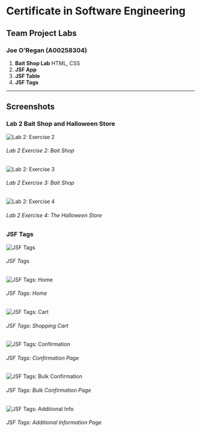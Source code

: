 # Certificate in Software Engineering
## Team Project Labs
### Joe O'Regan (A00258304)

1. **Bait Shop Lab** HTML, CSS
2. **JSF App**
3. **JSF Table**
4. **JSF Tags**

---

## Screenshots


### Lab 2 Bait Shop and Halloween Store

![Lab 2: Exercise 2](https://raw.githubusercontent.com/joeaoregan/AIT-CSE-TeamProject/master/Screenshots/Lab2-2.jpg "Lab 2: Exercise 2")
###### Lab 2 Exercise 2: Bait Shop
![Lab 2: Exercise 3](https://raw.githubusercontent.com/joeaoregan/AIT-CSE-TeamProject/master/Screenshots/Lab2-3.jpg "Lab 2: Exercise 3")
###### Lab 2 Exercise 3: Bait Shop
![Lab 2: Exercise 4](https://raw.githubusercontent.com/joeaoregan/AIT-CSE-TeamProject/master/Screenshots/Lab2-4.jpg "Lab 2: Exercise 4")
###### Lab 2 Exercise 4: The Halloween Store

### JSF Tags

![JSF Tags](https://raw.githubusercontent.com/joeaoregan/AIT-CSE-TeamProject/master/Screenshots/JSF1.jpg "JSF Tags")
###### JSF Tags
![JSF Tags: Home](https://raw.githubusercontent.com/joeaoregan/AIT-CSE-TeamProject/master/Screenshots/JSF2_Home.jpg "JSF Tags: Home")
###### JSF Tags: Home
![JSF Tags: Cart](https://raw.githubusercontent.com/joeaoregan/AIT-CSE-TeamProject/master/Screenshots/JSF3_Cart.jpg "JSF Tags: Cart")
###### JSF Tags: Shopping Cart
![JSF Tags: Confirmation](https://raw.githubusercontent.com/joeaoregan/AIT-CSE-TeamProject/master/Screenshots/JSF4_Confirmation.jpg "JSF Tags: Confirmation")
###### JSF Tags: Confirmation Page
![JSF Tags: Bulk Confirmation](https://raw.githubusercontent.com/joeaoregan/AIT-CSE-TeamProject/master/Screenshots/JSF5_BulkConfirmation.jpg "JSF Tags: Bulk Confirmation")
###### JSF Tags: Bulk Confirmation Page
![JSF Tags: Additional Info](https://raw.githubusercontent.com/joeaoregan/AIT-CSE-TeamProject/master/Screenshots/JSF6_AdditionalInfo.jpg "JSF Tags: Additional Info")
###### JSF Tags: Additional Information Page